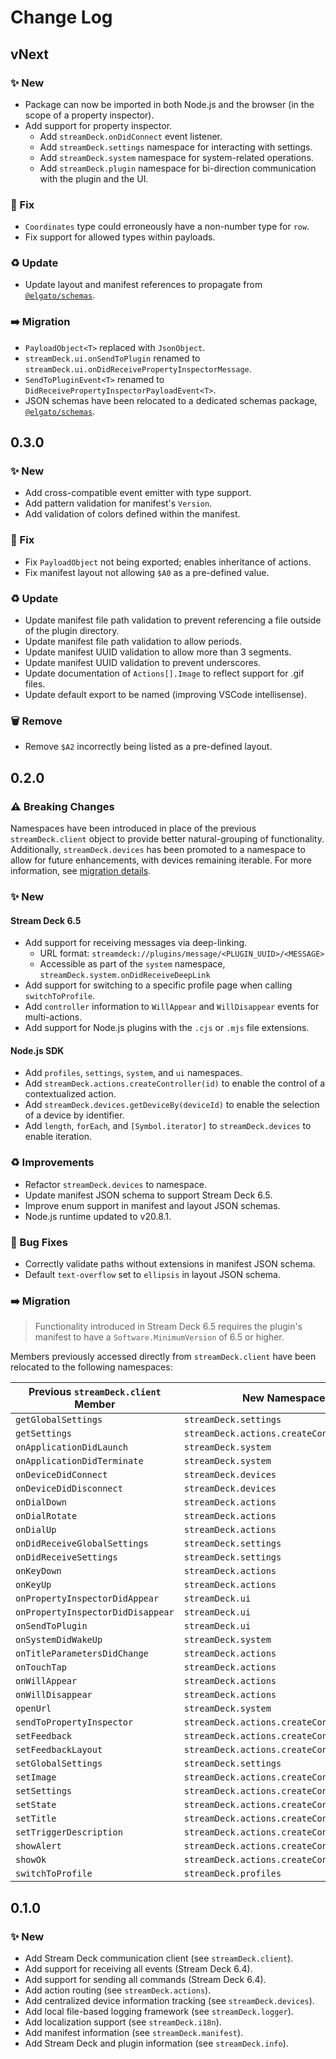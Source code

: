 <!--

## {version}

⚠️ Breaking change
✨ New
🐞 Fix
♻️ Refactor / Enhance / Update

-->

# Change Log

## vNext

### ✨ New

-   Package can now be imported in both Node.js and the browser (in the scope of a property inspector).
-   Add support for property inspector.
    -   Add `streamDeck.onDidConnect` event listener.
    -   Add `streamDeck.settings` namespace for interacting with settings.
    -   Add `streamDeck.system` namespace for system-related operations.
    -   Add `streamDeck.plugin` namespace for bi-direction communication with the plugin and the UI.

### 🐞 Fix

-   `Coordinates` type could erroneously have a non-number type for `row`.
-   Fix support for allowed types within payloads.

### ♻️ Update

-   Update layout and manifest references to propagate from [`@elgato/schemas`](https://github.com/elgatosf/schemas).

### ➡️ Migration

-   `PayloadObject<T>` replaced with `JsonObject`.
-   `streamDeck.ui.onSendToPlugin` renamed to `streamDeck.ui.onDidReceivePropertyInspectorMessage`.
-   `SendToPluginEvent<T>` renamed to `DidReceivePropertyInspectorPayloadEvent<T>`.
-   JSON schemas have been relocated to a dedicated schemas package, [`@elgato/schemas`](https://github.com/elgatosf/schemas).

## 0.3.0

### ✨ New

-   Add cross-compatible event emitter with type support.
-   Add pattern validation for manifest's `Version`.
-   Add validation of colors defined within the manifest.

### 🐞 Fix

-   Fix `PayloadObject` not being exported; enables inheritance of actions.
-   Fix manifest layout not allowing `$A0` as a pre-defined value.

### ♻️ Update

-   Update manifest file path validation to prevent referencing a file outside of the plugin directory.
-   Update manifest file path validation to allow periods.
-   Update manifest UUID validation to allow more than 3 segments.
-   Update manifest UUID validation to prevent underscores.
-   Update documentation of `Actions[].Image` to reflect support for .gif files.
-   Update default export to be named (improving VSCode intellisense).

### 🗑️ Remove

-   Remove `$A2` incorrectly being listed as a pre-defined layout.

## 0.2.0

### ⚠️ Breaking Changes

Namespaces have been introduced in place of the previous `streamDeck.client` object to provide better natural-grouping of functionality. Additionally, `streamDeck.devices` has been promoted to a namespace to allow for future enhancements, with devices remaining iterable. For more information, see [migration details](#0-2-0_migration).

### ✨ New

#### Stream Deck 6.5

-   Add support for receiving messages via deep-linking.
    -   URL format: `streamdeck://plugins/message/<PLUGIN_UUID>/<MESSAGE>`
    -   Accessible as part of the `system` namespace, `streamDeck.system.onDidReceiveDeepLink`
-   Add support for switching to a specific profile page when calling `switchToProfile`.
-   Add `controller` information to `WillAppear` and `WillDisappear` events for multi-actions.
-   Add support for Node.js plugins with the `.cjs` or `.mjs` file extensions.

#### Node.js SDK

-   Add `profiles`, `settings`, `system`, and `ui` namespaces.
-   Add `streamDeck.actions.createController(id)` to enable the control of a contextualized action.
-   Add `streamDeck.devices.getDeviceBy(deviceId)` to enable the selection of a device by identifier.
-   Add `length`, `forEach`, and `[Symbol.iterator]` to `streamDeck.devices` to enable iteration.

### ♻️ Improvements

-   Refactor `streamDeck.devices` to namespace.
-   Update manifest JSON schema to support Stream Deck 6.5.
-   Improve enum support in manifest and layout JSON schemas.
-   Node.js runtime updated to v20.8.1.

### 🐞 Bug Fixes

-   Correctly validate paths without extensions in manifest JSON schema.
-   Default `text-overflow` set to `ellipsis` in layout JSON schema.

<h3 id="0-2-0_migration">
	➡️ Migration
</h3>

> Functionality introduced in Stream Deck 6.5 requires the plugin's manifest to have a `Software.MinimumVersion` of 6.5 or higher.

Members previously accessed directly from `streamDeck.client` have been relocated to the following namespaces:

| Previous `streamDeck.client` Member | New Namespace                             |
| ----------------------------------- | ----------------------------------------- |
| `getGlobalSettings`                 | `streamDeck.settings`                     |
| `getSettings`                       | `streamDeck.actions.createController(id)` |
| `onApplicationDidLaunch`            | `streamDeck.system`                       |
| `onApplicationDidTerminate`         | `streamDeck.system`                       |
| `onDeviceDidConnect`                | `streamDeck.devices`                      |
| `onDeviceDidDisconnect`             | `streamDeck.devices`                      |
| `onDialDown`                        | `streamDeck.actions`                      |
| `onDialRotate`                      | `streamDeck.actions`                      |
| `onDialUp`                          | `streamDeck.actions`                      |
| `onDidReceiveGlobalSettings`        | `streamDeck.settings`                     |
| `onDidReceiveSettings`              | `streamDeck.settings`                     |
| `onKeyDown`                         | `streamDeck.actions`                      |
| `onKeyUp`                           | `streamDeck.actions`                      |
| `onPropertyInspectorDidAppear`      | `streamDeck.ui`                           |
| `onPropertyInspectorDidDisappear`   | `streamDeck.ui`                           |
| `onSendToPlugin`                    | `streamDeck.ui`                           |
| `onSystemDidWakeUp`                 | `streamDeck.system`                       |
| `onTitleParametersDidChange`        | `streamDeck.actions`                      |
| `onTouchTap`                        | `streamDeck.actions`                      |
| `onWillAppear`                      | `streamDeck.actions`                      |
| `onWillDisappear`                   | `streamDeck.actions`                      |
| `openUrl`                           | `streamDeck.system`                       |
| `sendToPropertyInspector`           | `streamDeck.actions.createController(id)` |
| `setFeedback`                       | `streamDeck.actions.createController(id)` |
| `setFeedbackLayout`                 | `streamDeck.actions.createController(id)` |
| `setGlobalSettings`                 | `streamDeck.settings`                     |
| `setImage`                          | `streamDeck.actions.createController(id)` |
| `setSettings`                       | `streamDeck.actions.createController(id)` |
| `setState`                          | `streamDeck.actions.createController(id)` |
| `setTitle`                          | `streamDeck.actions.createController(id)` |
| `setTriggerDescription`             | `streamDeck.actions.createController(id)` |
| `showAlert`                         | `streamDeck.actions.createController(id)` |
| `showOk`                            | `streamDeck.actions.createController(id)` |
| `switchToProfile`                   | `streamDeck.profiles`                     |

## 0.1.0

### ✨ New

-   Add Stream Deck communication client (see `streamDeck.client`).
-   Add support for receiving all events (Stream Deck 6.4).
-   Add support for sending all commands (Stream Deck 6.4).
-   Add action routing (see `streamDeck.actions`).
-   Add centralized device information tracking (see `streamDeck.devices`).
-   Add local file-based logging framework (see `streamDeck.logger`).
-   Add localization support (see `streamDeck.i18n`).
-   Add manifest information (see `streamDeck.manifest`).
-   Add Stream Deck and plugin information (see `streamDeck.info`).
